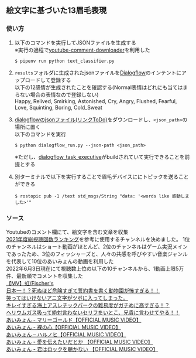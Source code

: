 ## 絵文字に基づいた13眉毛表現

### 使い方
1. 以下のコマンドを実行してJSONファイルを生成する<br>※実行の過程で[youtube-comment-downloader](https://github.com/egbertbouman/youtube-comment-downloader)を利用した
    ```
    $ pipenv run python text_classifier.py
    ```

2. `results`フォルダに生成されたjsonファイルを[Dialogflow](https://dialogflow.cloud.google.com/?authuser=1#/agent/facialexpression-rpwe/intents)のインテントにアップロードして登録する<br>以下の12感情が生成されたことを確認する(Normal表情はどれにも当てはまらない場合の表情なので登録しない)<br>Happy, Relived, Smirking, Astonished, Cry, Angry, Flushed, Fearful, Love, Squinting, Boring, Cold_Sweat

3. [dialogflowのjsonファイル(リンクToDo)]()をダウンロードし、`<json_path>`の場所に置く<br>以下のコマンドを実行
    ```
    $ python dialogflow_run.py --json-path <json_path>
    ```
    ※ただし、[dialogflow_task_executive](https://github.com/jsk-ros-pkg/jsk_3rdparty/tree/master/dialogflow_task_executive)がbuildされていて実行できることを前提とする

4. 別ターミナルで以下を実行することで眉毛デバイスににトピックを送ることができる
    ```
    $ rostopic pub -1 /text std_msgs/String "data: '<words like 感動しました>'"
    ```


### ソース
Youtubeのコメント欄にて、絵文字を含む文章を収集<br>
[2021年度総視聴回数ランキング](https://webtan.impress.co.jp/n/2022/02/21/42365)を参考に使用するチャンネルを決めました。
1位のチャンネルはショート動画がほとんど、2位のチャンネルはゲーム実況メインであったため、3位のフィッシャーズと、人々の共感を呼びやすい音楽ジャンルを代表して10位のあいみょんの動画を利用した<br>
2022年6月3日現在にて視聴数上位の以下の10チャンネルから、1動画上限5万件、最新順でコメントを収集した<br>
[【MV】虹/Fischer's](https://www.youtube.com/watch?v=0xI4J9CwMuY)<br>
[日本一！？死ぬほど危険すぎて誓約書を書く動物園が怖すぎる！！](https://www.youtube.com/watch?v=Na_WJPK26Oc)<br> 
[笑ってはいけないアニ文字がツボに入ってしまった。](https://www.youtube.com/watch?v=28jAR_LDNJE)<br>
[キレイすぎる海上アスレチックパークの難易度がガチめに高すぎる！？](https://www.youtube.com/watch?v=uxk_qap7pwA)<br> 
[ヘリウムガス吸って絶対言わないセリフをいとこ、兄貴に言わせてやる！！](https://www.youtube.com/watch?v=VadBq-_234g)<br>
[あいみょん - マリーゴールド【OFFICIAL MUSIC VIDEO】](https://www.youtube.com/watch?v=0xSiBpUdW4E)<br>
[あいみょん - 裸の心【OFFICIAL MUSIC VIDEO】](https://www.youtube.com/watch?v=yOAwvRmVIyo)<br>
[あいみょん – ハルノヒ【OFFICIAL MUSIC VIDEO】](https://www.youtube.com/watch?v=pfGI91CFtRg)<br>
[あいみょん - 愛を伝えたいだとか 【OFFICIAL MUSIC VIDEO】](https://www.youtube.com/watch?v=9qRCARM_LfE)<br>
[あいみょん - 君はロックを聴かない 【OFFICIAL MUSIC VIDEO】](https://www.youtube.com/watch?v=ARwVe1MYAUA)<br>
